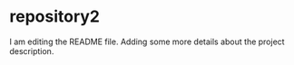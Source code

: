 # repository2
I am editing the README file. Adding some more details about the project description.
